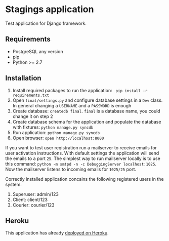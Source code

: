 # Stagings application

Test application for Django framework.

## Requirements

* PostgreSQL any version
* pip
* Python >= 2.7

## Installation


1. Install required packages to run the application: ` pip install -r requirements.txt`
2. Open `final/settings.py` and configure database settings in a `Dev` class. In general changing a `USERNAME` and a `PASSWORD` is enough
3. Create database: `createdb final`. `final` is a database name, you could change it on step 2
4. Create database schema for the application and populate the database with fixtures: `python manage.py syncdb`
5. Run application: `python manage.py syncdb`
6. Open browser: `open http://localhost:8000`

If you want to test user reqistration run a mailserver to receive emails for user activation instructions. With default settings the application will send the emails to a port `25`. The simplest way to run mailserver locally is to use this command:
`python -m smtpd -n -c DebuggingServer localhost:1025`. Now the mailserver listens to incoming emails for `1025/25` port.

Correctly installed application concains the following registered users in the system:

1. Superuser: admin/123
2. Client: client/123
3. Courier: courier/123

## Heroku

This application has already [deployed on Heroku](http://agile-atoll-1564.herokuapp.com).
